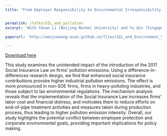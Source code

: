 ```yaml
---
title: "From Employer Responsibility to Environmental Irresponsibility: Unintended Effects of Social Insurance Law on Pollution Emissions"


permalink: /talks/SIL_and_pollution
excerpt: 'With Yanan Li (Beijing Normal University) and Yu Qin (Singapore National University)'

paperurl: 'http://wenjunwang-econ.github.io/files/SIL_and_Environment_V35_GitHub.pdf'

---
```

[Download here](http://wenjunwang-econ.github.io/files/SIL_and_Environment_V35_GitHub.pdf)

This study examines the unintended impact of the introduction of the 2011 Social Insurance Law on firms’ pollution emissions. Using a difference-in-differences research design, we find that enhanced social insurance contributions provoke higher industrial pollution emissions. The effect is more pronounced in non-SOE firms, firms in heavy-polluting industries, and those subject to lax environmental regulations. The mechanism analysis reveals that the implementation of the Social Insurance Law increases firms’ labor cost and financial distress, and motivates them to reduce efforts on end-of-pipe treatment activities and measures taken during production process, thus leading to higher pollution emission intensity. Overall, our study highlights the potential conflict between employee protection and corporate environmental goals, providing important implications for policy making.
